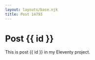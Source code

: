 ```yaml
---
layout: layouts/base.njk
title: Post 14793
---
```


# Post {{ id }}

This is post {{ id }} in my Eleventy project.
